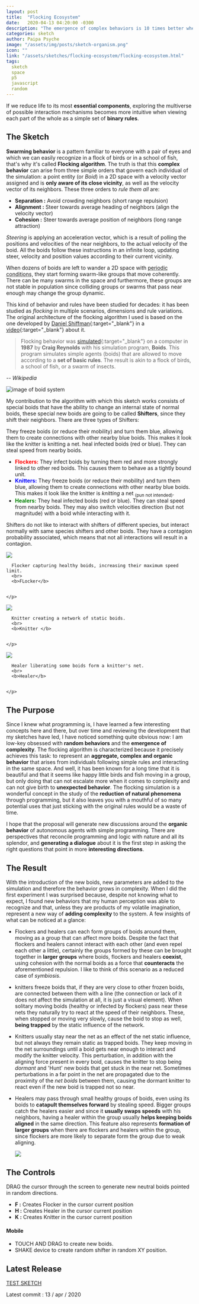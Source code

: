 ```yaml
---
layout: post
title:  "Flocking Ecosystem"
date:   2020-04-13 04:20:00 -0300
description: "The emergence of complex behaviors is 10 times better when you create a background story in your head. I promise."
categories: sketch
author: Paipa Psyche
image: "/assets/img/posts/sketch-organism.png"
icon: ""
link: "/assets/sketches/flocking-ecosystem/flocking-ecosystem.html"
tags:
  sketch
  space
  p5
  javascript
  random
---
```


If we reduce life to its most **essential components**, exploring the multiverse of possible interaction mechanisms becomes more intuitive when viewing each part of the whole as a simple set of **binary rules**.

## The Sketch
**Swarming behavior** is a pattern familiar to everyone with a pair of eyes and which we can easily recognize in a flock of birds or in a school of fish, that's why it's called **Flocking algorithm**. The truth is that this **complex behavior** can arise from three simple orders that govern each individual of the simulation: a point entity (or *Boid*) in a 2D space with a velocity vector assigned and is **only aware of its close vicinity**, as well as the velocity vector of its neighbors. These three orders to *rule them all* are:

* **Separation :** Avoid crowding neighbors (short range repulsion)
* **Alignment :** Steer towards average heading of neighbors (align the velocity vector)
* **Cohesion :** Steer towards average position of neighbors (long range attraction)

*Steering* is applying an acceleration vector, which is a result of polling the positions and velocities of the near neighbors, to the actual velocity of the boid. All the boids follow these instructions in an infinite loop, updating steer, velocity and position values according to their current vicinity.


When dozens of boids are left to wander a 2D space with  <abbr title="what goes out  of one edge, comes in through the opposite edge">periodic conditions</abbr>, they start forming swarm-like groups that move coherently. There can be many swarms in the space and furthermore, these groups are not stable in population since colliding groups or swarms that pass near enough may change the group dynamic.


This kind of behavior and rules have been studied for decades: it has been studied as *flocking* in multiple scenarios, dimensions and rule variations. The original architecture of the flocking algorithm I used is based on the one developed by [Daniel Shiffman](https://natureofcode.com/book/chapter-6-autonomous-agents/){:target="_blank"} in a [video](https://www.youtube.com/watch?v=mhjuuHl6qHM){:target="_blank"} about it.

> Flocking behavior was [simulated](https://www.youtube.com/watch?v=86iQiV3-3IA){:target="_blank"} on a computer in **1987** by **Craig Reynolds** with his simulation program, **Boids**. This program simulates simple agents (boids) that are allowed to move according to a **set of basic rules**. The result is akin to a flock of birds, a school of fish, or a swarm of insects.

*-- Wikipedia*

<img src="{{site.baseurl}}/assets/img/posts/sketch-organism-img1.png" alt="image of boid system" class="post-midimage-across"/>

My contribution to the algorithm with which this sketch works consists of special boids that have the ability to change an internal state of normal boids, these special new boids are going to be called **Shifters**, since they shift their neighbors. There are three types of Shifters:


They freeze boids (or reduce their mobility) and turn them blue, allowing them to create connections with other nearby blue boids. This makes it look like the knitter is knitting a net.
heal infected boids (red or blue). They can steal speed from nearby boids.

* **<span style="color:red">Flockers:</span>** They infect boids by turning them red and more strongly linked to other red boids. This causes them to behave as a tightly bound unit.
* **<span style="color:blue">Knitters:</span>** They freeze boids (or reduce their mobility) and turn them blue, allowing them to create connections with other nearby blue boids. This makes it look like the knitter is *knitting* a net <sub>(pun not intended)</sub>.
* **<span style="color:green">Healers:</span>** They heal infected boids (red or blue). They can steal speed from nearby boids. They may also switch velocities direction (but not magnitude) with a boid while interacting with it.

Shifters do not like to interact with shifters of different species, but interact normally with same species shifters and other boids. They have a contagion probability associated, which means that not all interactions will result in a contagion.


<div class="centered-square">
  <div class="imgsq">
    <img src="https://drive.google.com/uc?export=view&id=1TxDtJudL1pgXbPRGdMzSQSEQZiVrP-t5" class ="post-midimage-across">
  </div>
  <div class ="txtsq">
    <p class="imglbl">

      Flocker capturing healthy boids, increasing their maximum speed limit.
      <br>
      <b>FLocker</b>


    </p>
  </div>
</div>

<div class="centered-square">
  <div class="imgsq">
    <img src="https://drive.google.com/uc?export=view&id=1efg_KjIO0358kGxBfjKGicmZmTF2VMcY" class ="post-midimage-across">
  </div>
  <div class ="txtsq">
    <p class="imglbl">

      Knitter creating a network of static boids.
      <br>
      <b>Knitter </b>


    </p>
  </div>
</div>

<div class="centered-square">
  <div class="imgsq">
    <img src="https://drive.google.com/uc?export=view&id=1zkpLejHzpuERPIEFmgfoUZeo6NcHe1y_" class ="post-midimage-across">
  </div>
  <div class ="txtsq">
    <p class="imglbl">

      Healer liberating some boids form a knitter's net.
      <br>
      <b>Healer</b>


    </p>
  </div>
</div>

## The Purpose
Since I knew what programming is, I have learned a few interesting concepts here and there, but over time and reviewing the development that my sketches have led, I have noticed something quite obvious now: I am low-key obsessed with **random behaviors** and the **emergence of complexity**. The flocking algorithm is characterized because it precisely achieves this task:  to represent an **aggregate, complex and organic behavior** that arises from individuals following simple rules and interacting in the same space. And well, it has been known for a long time that it is beautiful and that it seems like happy little birds and fish moving in a group, but only doing that can not escalate more when it comes to complexity and can not give birth to **unexpected behavior**. The flocking simulation is a wonderful concept in the study of the **reduction of natural phenomena** through programming, but it also leaves you with a mouthful of so many potential uses that just sticking with the original rules would be a waste of time.


I hope that the proposal will generate new discussions around the **organic behavior** of autonomous agents with simple programming. There are perspectives that reconcile programming and logic with nature and all its splendor, and **generating a dialogue** about it is the first step in asking the right questions that point in more **interesting directions**.




## The Result

With the introduction of the new boids, new parameters are added to the simulation and therefore the behavior grows in complexity. When I did the first experiment I was surprised because, despite not knowing what to expect, I found new behaviors that my human perception was able to recognize and that, unless they are products of my volatile imagination, represent a new way of **adding complexity** to the system. A few insights of what can be noticed at a glance:

* Flockers and healers can each form groups of boids around them, moving as a group that can affect more boids. Despite the fact that flockers and healers cannot interact with each other (and even repel each other a little), certainly the groups formed by these can be brought together in **larger groups** where boids, flockers and healers **coexist**, using cohesion with the normal boids as a force that **counteracts** the aforementioned repulsion. I like to think of this scenario as a reduced case of *symbiosis*.
* knitters freeze boids that, if they are very close to other frozen boids, are connected between them with a line (the connection or lack of it does not affect the simulation at all, it is just a visual element). When solitary moving boids (healthy or infected by flockers) pass near these nets they naturally try to react at the speed of their neighbors. These, when stopped or moving very slowly, cause the boid to stop as well, **being trapped** by the static influence of the network.
* Knitters usually stay near the net as an effect of the net static influence, but not always they remain static as trapped boids. They keep moving in the net surroundings until a boid gets near enough to interact and modify the knitter velocity. This perturbation, in addition with the aligning force present in every boid, causes the knitter to stop being *dormant* and 'Hunt' new boids that get stuck in the near net. Sometimes perturbations in a far point in the net are propagated due to the proximity of the *net boids* between them, causing the dormant knitter to react even if the new boid is trapped not so near.
* Healers may pass through small healthy groups of boids, even using its boids to **catapult themselves forward** by stealing speed. Bigger groups catch the healers easier and since it **usually swaps speeds** with his neighbors, having a healer within the group usually **helps keeping boids aligned** in the same direction. This feature also represents **formation of larger groups** when there are flockers and healers within the group, since flockers are more likely to separate form the group due to weak aligning.

  <img src="https://drive.google.com/uc?export=view&id=1owqoA1obd-6JPDQjLsrc80o5BQHm-nsk" class ="post-midimage-across">

## The Controls

DRAG the cursor through the screen to generate new neutral boids pointed in random directions.
* **F :** Creates Flocker in the cursor current position
* **H :** Creates Healer in the cursor current position
* **K :** Creates Knitter in the cursor current position

#### Mobile

* TOUCH AND DRAG to create new boids.
* SHAKE device to create random shifter in random XY position.

## Latest Release
<a href="{{site.baseurl}}/assets/sketches/flocking-ecosystem/flocking-ecosystem.html" class="link-sketch">
<span >
TEST SKETCH
</span>
</a>

Latest commit : 13  / apr / 2020
